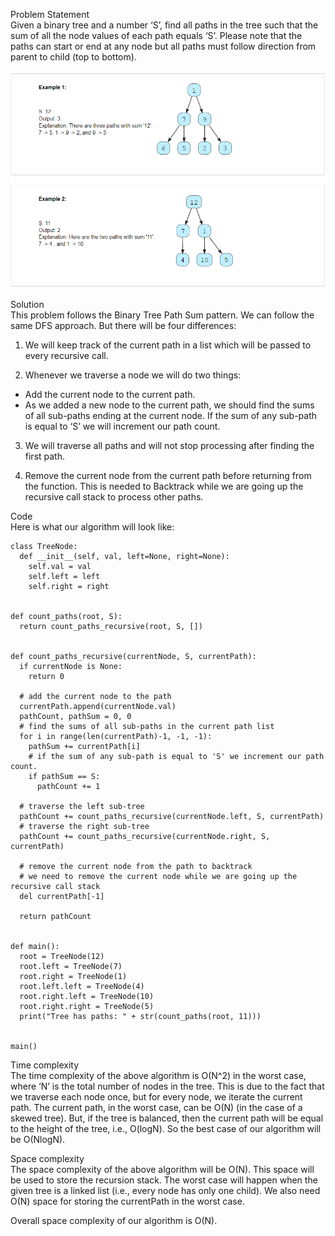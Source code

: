 Problem Statement \
Given a binary tree and a number ‘S’, find all paths in the tree such that the sum of all the node values of each path equals ‘S’. Please note that the paths can start or end at any node but all paths must follow direction from parent to child (top to bottom).

![alt text](pics/8011.PNG?raw=true)

Solution \
This problem follows the Binary Tree Path Sum pattern. We can follow the same DFS approach. But there will be four differences:

1. We will keep track of the current path in a list which will be passed to every recursive call.

2. Whenever we traverse a node we will do two things:

* Add the current node to the current path.
* As we added a new node to the current path, we should find the sums of all sub-paths ending at the current node. If the sum of any sub-path is equal to ‘S’ we will increment our path count.
3. We will traverse all paths and will not stop processing after finding the first path.

4. Remove the current node from the current path before returning from the function. This is needed to Backtrack while we are going up the recursive call stack to process other paths.

Code \
Here is what our algorithm will look like:
```
class TreeNode:
  def __init__(self, val, left=None, right=None):
    self.val = val
    self.left = left
    self.right = right


def count_paths(root, S):
  return count_paths_recursive(root, S, [])


def count_paths_recursive(currentNode, S, currentPath):
  if currentNode is None:
    return 0

  # add the current node to the path
  currentPath.append(currentNode.val)
  pathCount, pathSum = 0, 0
  # find the sums of all sub-paths in the current path list
  for i in range(len(currentPath)-1, -1, -1):
    pathSum += currentPath[i]
    # if the sum of any sub-path is equal to 'S' we increment our path count.
    if pathSum == S:
      pathCount += 1

  # traverse the left sub-tree
  pathCount += count_paths_recursive(currentNode.left, S, currentPath)
  # traverse the right sub-tree
  pathCount += count_paths_recursive(currentNode.right, S, currentPath)

  # remove the current node from the path to backtrack
  # we need to remove the current node while we are going up the recursive call stack
  del currentPath[-1]

  return pathCount


def main():
  root = TreeNode(12)
  root.left = TreeNode(7)
  root.right = TreeNode(1)
  root.left.left = TreeNode(4)
  root.right.left = TreeNode(10)
  root.right.right = TreeNode(5)
  print("Tree has paths: " + str(count_paths(root, 11)))


main()
```

Time complexity \
The time complexity of the above algorithm is O(N^2) in the worst case, where ‘N’ is the total number of nodes in the tree. This is due to the fact that we traverse each node once, but for every node, we iterate the current path. The current path, in the worst case, can be O(N) (in the case of a skewed tree). But, if the tree is balanced, then the current path will be equal to the height of the tree, i.e., O(logN). So the best case of our algorithm will be O(NlogN).

Space complexity \
The space complexity of the above algorithm will be O(N). This space will be used to store the recursion stack. The worst case will happen when the given tree is a linked list (i.e., every node has only one child). We also need O(N) space for storing the currentPath in the worst case.

Overall space complexity of our algorithm is O(N).